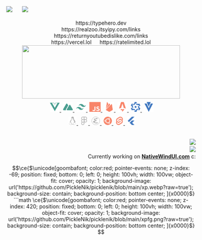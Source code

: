 
<!-- [![ko-fi](https://ko-fi.com/img/githubbutton_sm.svg)](https://ko-fi.com/O5O8D7CBX) -->

<div>
<!--  Discord Sticker  -->
<!--   <img height=48 src=https://distok.top/stickers/817709667701751820/819128604311027752.gif /> -->
<!--   &emsp; -->
  <img align=left width=42 src=./catcat.gif />
  <!--  Typing Text  -->
  <a href=https://readme-typing-svg.herokuapp.com/demo >
    <img height=42 src="https://readme-typing-svg.herokuapp.com?color=%23f88469&size=16&vCenter=true&center=false&&width=250&height=36&lines=Discord%3A%20PickleNik0864;Hey+there;" />
  </a>
</div>

<!-- Color Palette (Deadlinks) -->
<!-- ![#f88469](https://via.placeholder.com/16/f88469/000000?text=+) -->
<!-- ![#ffc89b](https://via.placeholder.com/16/ffc89b/000000?text=+) -->
<!-- ![#4a9e90](https://via.placeholder.com/16/4a9e90/000000?text=+) -->
<!-- ![#7cd6af](https://via.placeholder.com/16/7cd6af/000000?text=+) -->

<!-- GitHub Streak (Deadlinks) -->
<!-- <div align=center >
  <a href=http://github-readme-streak-stats.herokuapp.com/demo >
    <img width=300 height=118 src="https://github-readme-streak-stats.herokuapp.com/?user=picklenik&background=0000&border=0000&stroke=aaa&ring=ffc89b&fire=f88469&currStreakLabel=f88469&currStreakNum=4a9e90&sideLabels=f88469&sideNums=4a9e90&dates=aaa" />
  </a>
</div> -->
<br/>
<!-- <div align=center >
  ____________
</div> -->
<div align=center>
  https://typehero.dev
  <br/>
  https://realzoo.itsyipy.com/links
  <br/>
  https://returnyoutubedislike.com/links
  <br/>
  https://vercel.lol &emsp; https://ratelimited.lol
  <!--  Discord Sticker  -->
<!--   <img height=48 src=https://distok.top/stickers/817709667701751820/819128604311027752.gif />
  &emsp; -->
  <!--  Typing Text  -->
<!--   <a href=https://readme-typing-svg.herokuapp.com/demo >
    <img src="https://readme-typing-svg.herokuapp.com?color=%23f88469&size=16&vCenter=true&center=false&&width=250&height=36&lines=Discord%3A%20PickleNik%230864;Hey+there;" />
  </a> -->
</div>

<!-- GitHub Stats -->
<div align=center >
  <!-- for extra spacing on the top -->
  <!-- broke mobile
  <img height=155 width=0 />
  -->
  <a href=https://github.com/anuraghazra/github-readme-stats >
    <img width=420 height=142 src="https://github-readme-stats.vercel.app/api?username=picklenik&rank_icon=percentile&bg_color=0000&text_color=aaa&title_color=f88469&icon_color=ffc89b&show_icons=true&border_color=666&border_radius=24" />
  </a>
</div>


<!-- Shield Badges (Kinda Ugly) -->
<!-- ![](https://img.shields.io/badge/<WORD_ON_LEFT>-<WORD_ON_RIGHT>-informational?style=flat&logo=<LOGO_NAME>&logoColor=white&color=2bbc8a) -->
<!-- ![](https://img.shields.io/badge/<WORD_ON_LEFT>-<WORD_ON_RIGHT>-informational?style=flat&logo=data:image/svg%2bxml;base64,<BASE64_DATA>) -->

<!-- Tech Stack Icons (Row 1) -->
<div align="center">
  <!-- precisely control vertical spacing inside markdown without <br /> or <p></p> -->
  <img height=32 width=0 />
  <a href=https://vuejs.org >
    <img src=./stack/vuedotjs.svg alt=vuejs width=26 height=26 />
  </a>
  &hairsp;
  <a href=https://nuxtjs.org >
    <img src=./stack/nuxtdotjs.svg alt=nuxtjs width=26 height=26 />
  </a>
  &hairsp;
  <a href=https://tailwindcss.com >
    <img src=./stack/tailwindcss.svg alt=tailwind width=26 height=26 />
  </a>
  &hairsp;
  <a href=https://www.ecma-international.org/publications-and-standards/standards/ecma-262 >
    <img src=./stack/javascript.svg alt=javascript width=30 height=26 />
  </a>
  &hairsp;
  <a href=https://firebase.google.com >
    <img src=./stack/firebase.svg alt=firebase width=26 height=26 />
  </a>
  &hairsp;
  <a href=https://astro.build >
    <img src=./stack/astro.svg alt=astro width=26 height=26 />
  </a>
  &hairsp;
  <a href=https://quasar.dev >
    <img src=./stack/quasar.svg alt=quasar width=26 height=26 />
  </a>
  &hairsp;
  <a href=https://vuetifyjs.com/en >
    <img src=./stack/vuetify.svg alt=vuetify width=26 height=26 />
  </a>
</div>
<!-- Tech Stack Icons (Row 2) -->
<div align=center >
  <img height=32 width=0 />
  <a href=https://linux.org >
    <img src=./stack/linux.svg alt=linux width=22 height=22 />
  </a>
  &hairsp;
  <a href=https://www.figma.com >
    <img src=./stack/figma.svg alt=figma width=22 height=22 />
  </a>
  &hairsp;
  <a href=https://www.gnu.org/software/emacs/ >
    <img src=./stack/gnuemacs.svg alt=emacs width=22 height=22 />
  </a>
  &hairsp;
  <a href=https://ubuntu.com >
    <img src=./stack/ubuntu.svg alt=ubuntu width=22 height=22 />
  </a>
  &hairsp;
  <a href=https://svelte.dev >
    <img src=./stack/svelte.svg alt=svelte width=22 height=22 />
  </a>
  &hairsp;
  <a href=https://flutter.dev >
    <img src=./stack/flutter.svg alt=flutter width=22 height=22 />
  </a>
</div>

<!-- <div align=center >
  ‾‾‾‾‾‾‾‾‾‾‾‾‾‾‾‾‾‾‾
</div> -->

<!-- Socials -->
<!-- <div align=right>
  <a href=https://www.linkedin.com/in/x>
    <img height=24 width=24 src=./links/linkedin.svg />
  </a>
  &nbsp;&nbsp;
  <a href=https://twitter.com/x>
    <img height=24 width=24 src=./links/twitter.svg />
  </a>
  &nbsp;&nbsp;
  <a href=https://www.youtube.com/@x>
    <img height=24 width=24 src=./icons/youtube.svg />
  </a>
  &nbsp;&nbsp;
  <a href=https://dev.to/x>
    <img height=24 width=24 src=./links/devdotto.svg />
  </a>
  &nbsp;&nbsp;
  <a href=https://medium.com/@x>
    <img height=24 width=24 src=./links/medium.svg />
  </a>
  &nbsp;&nbsp;
  <a href=https://dribbble.com/x>
    <img height=24 width=24 src=./icons/dribbble.svg />
  </a>
  &emsp;
</div> -->

<!-- Monero Wallet -->
<!-- <div align=center>
  <img height=auto width=69 src=./monerochan.png />
    <br/>
      XMR
    <br />
  <code>xyz</code>
</div> -->

<!-- Donut gif -->
<br />
<br />
<div align=right>
  <img width=80 src=https://data.whicdn.com/images/346072768/original.gif />
  <br/>
  <!-- Visitor Telemetry -->
  <img src="https://komarev.com/ghpvc/?username=picklenik" />
  <br/>
  <!-- > [!IMPORTANT] -->
  <!-- > -->
  
  <div>Currently working on <b><a href="https://nativewindui.com/">NativeWindUI.com</a></b> c:
</div>

```math
\ce{$\unicode[goombafont; color:red; pointer-events: none; z-index: -69; position: fixed; bottom: 0; left: 0; height: 100vh; width: 100vw; object-fit: cover; opacity: 1; background-image: url('https://github.com/PickleNik/picklenik/blob/main/xp.webp?raw=true'); background-size: contain; background-position: bottom center; ]{x0000}$}

```math
\ce{$\unicode[goombafont; color:red; pointer-events: none; z-index: 420; position: fixed; bottom: 0; left: 0; height: 100vh; width: 100vw; object-fit: cover; opacity: 1; background-image: url('https://github.com/PickleNik/picklenik/blob/main/xpfg.png?raw=true'); background-size: contain; background-position: bottom center; ]{x0000}$}
